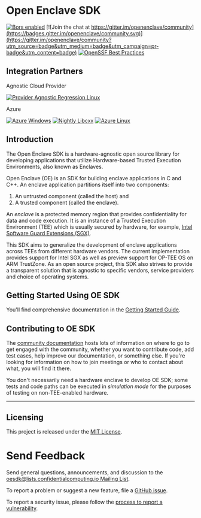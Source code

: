 Open Enclave SDK
================

[![Bors enabled](https://bors.tech/images/badge_small.svg)](https://app.bors.tech/repositories/21855)
[![Join the chat at https://gitter.im/openenclave/community](https://badges.gitter.im/openenclave/community.svg)](https://gitter.im/openenclave/community?utm_source=badge&utm_medium=badge&utm_campaign=pr-badge&utm_content=badge)
[![OpenSSF Best Practices](https://www.bestpractices.dev/projects/6187/badge)](https://www.bestpractices.dev/projects/6187)

Integration Partners
--------------------

Agnostic Cloud Provider

[![Provider Agnostic Regression Linux](https://openenclaveci.westus.cloudapp.azure.com/job/OpenEnclave/job/Badges/job/Agnostic-Linux/badge/icon?subject=Provider%20Agnostic%20Regression)](https://openenclaveci.westus.cloudapp.azure.com/job/OpenEnclave/job/Badges/job/Agnostic-Linux/)

Azure

[![Azure Windows](https://openenclaveci.westus.cloudapp.azure.com/job/OpenEnclave/job/Badges/job/Azure-Windows/badge/icon?subject=Azure-Windows)](https://openenclaveci.westus.cloudapp.azure.com/job/OpenEnclave/job/Badges/job/Azure-Windows/)
[![Nightly Libcxx](https://openenclaveci.westus.cloudapp.azure.com/job/OpenEnclave/job/Badges/job/OpenEnclave-libcxx-tests/badge/icon?subject=Azure%20libcxx%20testing)](https://openenclaveci.westus.cloudapp.azure.com/job/OpenEnclave/job/Badges/job/OpenEnclave-libcxx-tests/)
[![Azure Linux](https://openenclaveci.westus.cloudapp.azure.com/job/OpenEnclave/job/Badges/job/Azure-Linux/badge/icon?subject=Azure-Linux)](https://openenclaveci.westus.cloudapp.azure.com/job/OpenEnclave/job/Badges/job/Azure-Linux/)


Introduction
------------

The Open Enclave SDK is a hardware-agnostic open source library for developing
applications that utilize Hardware-based Trusted Execution Environments, also
known as Enclaves.

Open Enclave (OE) is an SDK for building enclave applications in C and C++. An
enclave application partitions itself into two components:
1. An untrusted component (called the host) and
2. A trusted component (called the enclave).

An _enclave_ is a protected memory region that provides confidentiality for data
and code execution. It is an instance of a Trusted Execution Environment (TEE)
which is usually secured by hardware, for example,
[Intel Software Guard Extensions (SGX)](https://software.intel.com/en-us/sgx).

This SDK aims to generalize the development of enclave applications across TEEs
from different hardware vendors. The current implementation provides support for
Intel SGX as well as preview support for OP-TEE OS on ARM TrustZone. As an
open source project, this SDK also strives to provide a transparent solution
that is agnostic to specific vendors, service providers and choice of operating
systems.


Getting Started Using OE SDK
---------------

You'll find comprehensive documentation in the
[Getting Started Guide](docs/GettingStartedDocs).

Contributing to OE SDK
---------------

The [community documentation](docs/Community/) hosts lots of information on
where to go to get engaged with the community, whether you want to contribute
code, add test cases, help improve our documentation, or something else. If
you're looking for information on how to join meetings or who to contact about
what, you will find it there.

You don't necessarily need a hardware enclave to develop OE SDK; some tests and
code paths can be executed in *simulation mode* for the purposes of testing on
non-TEE-enabled hardware.

----

Licensing
---------

This project is released under the
[MIT License](https://github.com/openenclave/openenclave/blob/master/LICENSE).

Send Feedback
=============

Send general questions, announcements, and discussion to the
[oesdk@lists.confidentialcomputing.io Mailing List](https://lists.confidentialcomputing.io/g/oesdk).

To report a problem or suggest a new feature, file a
[GitHub issue](https://github.com/openenclave/openenclave/issues).

To report a security issue, please follow the [process to report a vulnerability](SECURITY.md#reporting-a-vulnerability).
